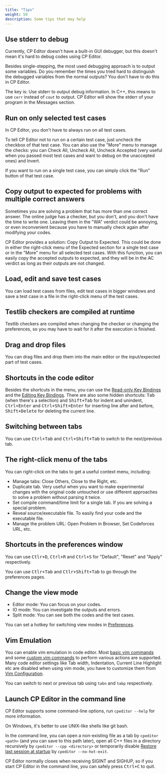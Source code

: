 ```yaml
---
title: "Tips"
weight: 50
description: Some tips that may help
---
```


## Use stderr to debug

Currently, CP Editor doesn't have a built-in GUI debugger, but this doesn't mean it's hard to debug codes using CP Editor.

Besides single-stepping, the most used debugging approach is to output some variables. Do you remember the times you tried hard to distinguish the debugged variables from the normal outputs? You don't have to do this in CP Editor.

The key is: Use stderr to output debug information. In C++, this means to use `cerr` instead of `cout` to output. CP Editor will show the stderr of your program in the Messages section.

## Run on only selected test cases

In CP Editor, you don't have to always run on all test cases.

To tell CP Editor not to run on a certain test case, just uncheck the checkbox of that test case. You can also use the "More" menu to manage the checks: you can Check All, Uncheck All, Uncheck Accepted (very useful when you passed most test cases and want to debug on the unaccepted ones) and Invert.

If you want to run on a single test case, you can simply click the "Run" button of that test case.

## Copy output to expected for problems with multiple correct answers

Sometimes you are solving a problem that has more than one correct answer. The online judge has a checker, but you don't, and you don't have the time to write one. Leaving them in the "WA" verdict could be annoying, or even inconvenient because you have to manually check again after modifying your codes.

CP Editor provides a solution: Copy Output to Expected. This could be done in either the right-click menu of the Expected section for a single test case or in the "More" menu for all selected test cases. With this function, you can easily copy the accepted outputs to expected, and they will be in the AC verdict as long as their outputs are not changed.

## Load, edit and save test cases

You can load test cases from files, edit test cases in bigger windows and save a test case in a file in the right-click menu of the test cases.

## Testlib checkers are compiled at runtime

Testlib checkers are compiled when changing the checker or changing the preferences, so you may have to wait for it after the execution is finished.

## Drag and drop files

You can drag files and drop them into the main editor or the input/expected part of test cases.

## Shortcuts in the code editor

Besides the shortcuts in the menu, you can use the [Read-only Key Bindings](https://doc.qt.io/qt-5/qtextedit.html#read-only-key-bindings) and the [Editing Key Bindings](https://doc.qt.io/qt-5/qtextedit.html#editing-key-bindings). There are also some hidden shortcuts: <kbd>Tab</kbd> (when there's a selection) and <kbd>Shift+Tab</kbd> for indent and unindent, <kbd>Ctrl+Enter</kbd> and <kbd>Ctrl+Shift+Enter</kbd> for inserting line after and before, <kbd>Shift+Delete</kbd> for deleting the current line.

## Switching between tabs

You can use <kbd>Ctrl+Tab</kbd> and <kbd>Ctrl+Shift+Tab</kbd> to switch to the next/previous tab.

## The right-click menu of the tabs

You can right-click on the tabs to get a useful context menu, including:

-   Manage tabs: Close Others, Close to the Right, etc.
-   Duplicate tab. Very useful when you want to make experimental changes with the original code untouched or use different approaches to solve a problem without parsing it twice.
-   Set compile command/time limit for a single tab. If you are solving a special problem.
-   Reveal source/executable file. To easily find your code and the executable file.
-   Manage the problem URL: Open Problem in Browser, Set Codeforces URL, etc.

## Shortcuts in the preferences window

You can use <kbd>Ctlr+D</kbd>, <kbd>Ctrl+R</kbd> and <kbd>Ctrl+S</kbd> for "Default", "Reset" and "Apply" respectively.

You can use <kbd>Ctlr+Tab</kbd> and <kbd>Ctlr+Shift+Tab</kbd> to go through the preferences pages.

## Change the view mode

-   Editor mode: You can focus on your codes.
-   IO mode: You can investigate the outputs and errors.
-   Split mode: You can see both the codes and the test cases.

You can set a hotkey for switching view modes in [Preferences](../preferences/key-bindings/\_index.md).

## Vim Emulation

You can enable vim emulation in code editor. Most [basic vim commands](../preferences/code-edit/_index.md#vim-commands) and some [custom vim commands](../preferences/code-edit/_index.md#custom-vim-commands) to perform various actions are supported. Many code editor settings like Tab width, Indentation, Current Line Highlight etc are disabled when using vim mode, you have to customize them from [Vim Configuration](../preferences/code-editing/_index.md#vim-configuration).

You can switch to next or previous tab using `tabn` and `tabp` respectively.

## Launch CP Editor in the command line

CP Editor supports some command-line options, run `cpeditor --help` for more information.

On Windows, it's better to use UNIX-like shells like git bash.

In the command line, you can open a non-existing file as a tab by `cpeditor <path>` (and you can save to this path later), open all C++ files in a directory recursively by `cpeditor --cpp <directory>` or temporarily disable [Restore last session at startup](../preferences/actions/\_index.md#restore-last-session-at-startup) by `cpeditor --no-hot-exit`.

CP Editor normally closes when receiving SIGINT and SIGHUP, so if you start CP Editor in the command line, you can safely press <kbd>Ctrl+C</kbd> to quit.
